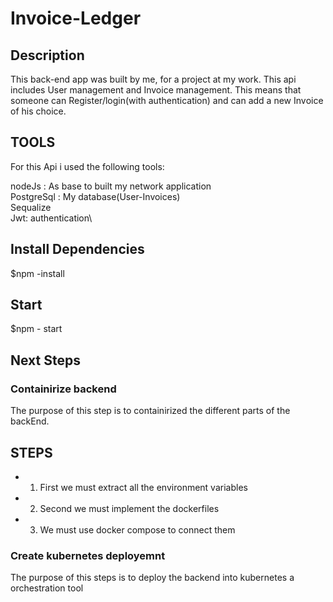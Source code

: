 # Invoice-Ledger

## Description 
This back-end app was built by me, for a project at my work. This api includes  User management and Invoice management. This means that someone can Register/login(with authentication) and can add a new Invοice of his choice.


## TOOLS
For this Api i used the following tools:

nodeJs : As base to built my network application\
PostgreSql : My database(User-Invoices)\
Sequalize\
Jwt: authentication\



## Install Dependencies
$npm -install

## Start
$npm - start

## Next Steps

### Containirize backend
The purpose of this step is to containirized the different parts of the backEnd. 

## STEPS
-  1) First we must extract all the environment variables
-  2) Second we must implement the dockerfiles
-  3) We must use docker compose to connect them


### Create kubernetes deployemnt
The purpose of this steps is to deploy the backend into kubernetes a orchestration tool
